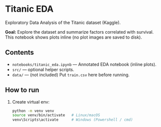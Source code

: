 # Titanic EDA

Exploratory Data Analysis of the Titanic dataset (Kaggle).

**Goal:** Explore the dataset and summarize factors correlated with survival. This notebook shows plots inline (no plot images are saved to disk).

## Contents
- `notebooks/titanic_eda.ipynb` — Annotated EDA notebook (inline plots).
- `src/` — optional helper scripts.
- `data/` — (not included) Put `train.csv` here before running.

## How to run
1. Create virtual env:
   ```bash
   python -m venv venv
   source venv/bin/activate   # Linux/macOS
   venv\Scripts\activate      # Windows (Powershell / cmd)
